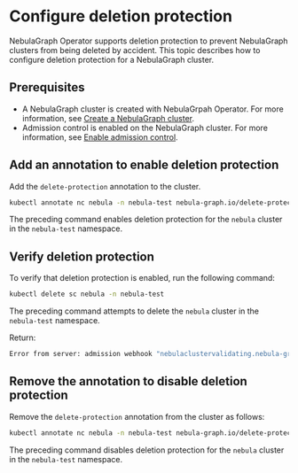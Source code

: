 # Configure deletion protection

NebulaGraph Operator supports deletion protection to prevent NebulaGraph clusters from being deleted by accident. This topic describes how to configure deletion protection for a NebulaGraph cluster.

## Prerequisites

- A NebulaGraph cluster is created with NebulaGrpah Operator. For more information, see [Create a NebulaGraph cluster](../4.1.installation/4.1.1.cluster-install.md).
- Admission control is enabled on the NebulaGraph cluster. For more information, see [Enable admission control](4.7.2.enable-admission-control.md).

## Add an annotation to enable deletion protection

Add the `delete-protection` annotation to the cluster.

```bash
kubectl annotate nc nebula -n nebula-test nebula-graph.io/delete-protection=true
```
The preceding command enables deletion protection for the `nebula` cluster in the `nebula-test` namespace.


## Verify deletion protection

To verify that deletion protection is enabled, run the following command:

```bash
kubectl delete sc nebula -n nebula-test
```

The preceding command attempts to delete the `nebula` cluster in the `nebula-test` namespace.

Return:

```bash
Error from server: admission webhook "nebulaclustervalidating.nebula-graph.io" denied the request: metadata.annotations[nebula-graph.io/delete-protection]: Forbidden: protected cluster cannot be deleted
```

## Remove the annotation to disable deletion protection

Remove the `delete-protection` annotation from the cluster as follows:

```bash
kubectl annotate nc nebula -n nebula-test nebula-graph.io/delete-protection-
```

The preceding command disables deletion protection for the `nebula` cluster in the `nebula-test` namespace.

